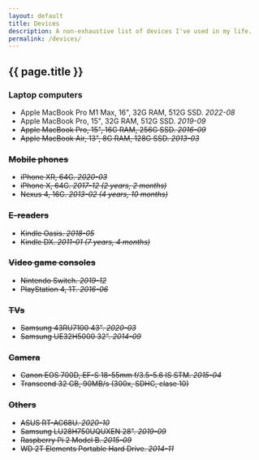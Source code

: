 ```yaml
---
layout: default
title: Devices
description: A non-exhaustive list of devices I've used in my life.
permalink: /devices/
---
```


## {{ page.title }}

### Laptop computers
- Apple MacBook Pro M1 Max, 16", 32G RAM, 512G SSD. *2022-08*
- Apple MacBook Pro, 15", 32G RAM, 512G SSD. *2019-09*
- <strike>Apple MacBook Pro, 15", 16G RAM, 256G SSD. <em>2016-09</em></strike>
- <strike>Apple MacBook Air, 13", 8G RAM, 128G SSD. <em>2013-03</em><strike>


### Mobile phones
- iPhone XR, 64G. *2020-03*
- <strike>iPhone X, 64G. <em>2017-12 (2 years, 2 months)</em></strike>
- <strike>Nexus 4, 16G. <em>2013-02 (4 years, 10 months)</em></strike>


### E-readers
- Kindle Oasis. *2018-05*
- <strike>Kindle DX. <em>2011-01 (7 years, 4 months)</em></strike>


### Video game consoles
- Nintendo Switch. *2019-12*
- PlayStation 4, 1T. *2016-06*


### TVs
- Samsung 43RU7100 43". *2020-03*
- <strike>Samsung UE32H5000 32". <em>2014-09</em></strike>


### Camera
- Canon EOS 700D, EF-S 18-55mm f/3.5-5.6 IS STM. *2015-04*
- Transcend 32 GB, 90MB/s (300x, SDHC, clase 10)


### Others
- ASUS RT-AC68U. *2020-10*
- Samsung LU28H750UQUXEN 28". *2019-09*
- Raspberry Pi 2 Model B. *2015-09*
- WD 2T Elements Portable Hard Drive. *2014-11*
